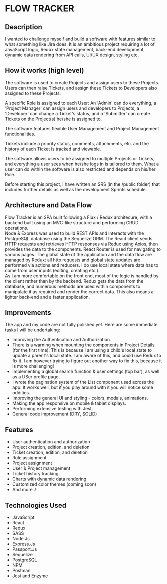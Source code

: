 # FLOW TRACKER
 

## Description
I wanted to challenge myself and build a software with features similar to what something like Jira does. It is an ambitious project requiring a lot of JavaScript logic, Redux state management, back-end development, dynamic data rendering from API calls, UI/UX design, styling etc. 
<br /> 

## How it works (high level)
The software is used to create Projects and assign users to these Projects. Users can then raise Tickets, and assign these Tickets to Developers also assigned to these Projects.<br />

A specific Role is assigned to each User: An 'Admin' can do everything, a 'Project Manager' can assign users and developers to Projects, a 'Developer' can change a Ticket's status, and a 'Submitter' can create Tickets on the Project(s) he/she is assigned to.<br />

The software features flexible User Management and Project Management functionalities.<br />

Tickets include a priority status, comments, attachments, etc. and the history of each Ticket is tracked and viewable.<br />

The software allows users to be assigned to multiple Projects or Tickets, and everything a user sees when he/she logs in is tailored to them. What a user can do within the software is also restricted and depends on his/her Role.<br />

Before starting this project, I have written an SRS (in the /public folder) that includes further details as well as the development Sprints schedule.<br />

## Architecture and Data Flow
Flow Tracker is an SPA built following a Flux / Redux architecure, with a backend built using an MVC-like structure and performing CRUD operations.
<br />
Node & Express was used to build REST APIs and interacts with the PostgreSQL database using the Sequelize ORM.
The React client sends HTTP requests and retrieves HTTP responses via Redux using Axios, then provides the data to the components. React Router is used for navigating to various pages.
The global state of the application and the data flow are managed by Redux; all http requests and global state updates are performed via actions and reducers. I do use local state where data has to come from user inputs (editing, creating etc.).
<br />
As I am more comfortable on the front end, most of the logic is handled by the client rather than by the backend. Redux gets the data from the database, and numerous methods are used within components to manipulate it as required and render the correct data. This also means a lighter back-end and a faster application. 

## Improvements 

The app and my code are not fully polished yet. Here are some immediate tasks I will be undertaking:
<br />
- Improving the Authentication and Authorization.
- There is a warning when mounting the components in Project Details (for the first time). This is because I am using a child's local state to update a parent's local state. I am aware of this, and could use Redux to fix it. I am however trying to figure out another way to fix this, because it is more challenging!
- Implementing a global search function & user settings (top bar), as well as a USer profile page.
- I wrote the pagination system of the List component used across the app. It works well, but if you play around with it you will notice some oddities. 
- Improving the general UI and styling - colors, modals, animations.
- Making the app responsive on mobile & tablet displays.
- Performing extensive testing with Jest.
- General code improvement (DRY, SOLID)

## Features

- User authentication and authorization
- Project creation, edition, and deletion
- Ticket creation, edition, and deletion
- Role assignment 
- Project assignment
- User & Project management
- Ticket history tracking
- Charts with dynamic data rendering
- Customized color themes (coming soon)
- And more..!


## Technologies Used
* JavaScript
* React
* Redux
* SASS
* Node.Js
* Express.Js
* Passport.Js
* Sequelize
* PostgreSQL
* NPM
* Postman
* Jest and Enzyme 

